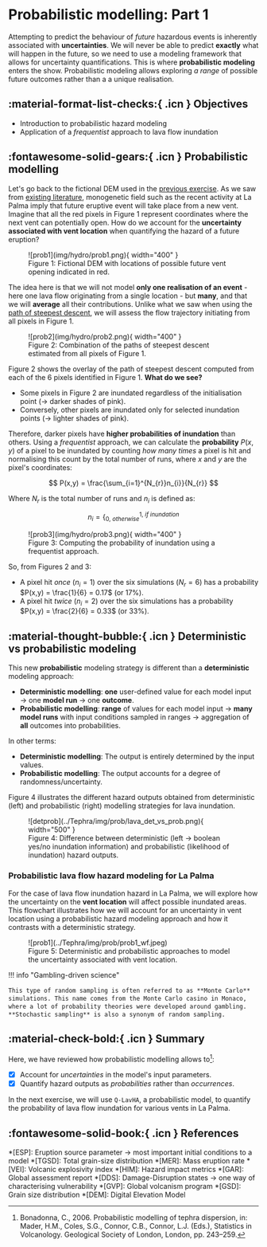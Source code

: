 # Probabilistic modelling: Part 1

Attempting to predict the behaviour of *future* hazardous events is inherently associated with **uncertainties**. We will never be able to predict **exactly** what will happen in the future, so we need to use a modeling framework that allows for uncertainty quantifications. This is where **probabilistic modeling** enters the show. Probabilistic modeling allows exploring *a range* of possible future outcomes rather than a a unique realisation.

## :material-format-list-checks:{ .icn } Objectives

- Introduction to probabilistic hazard modeling 
- Application of a *frequentist* approach to lava flow inundation

## :fontawesome-solid-gears:{ .icn } Probabilistic modelling

Let's go back to the fictional DEM used in the [previous exercise](Hazard_lava_steepest-descent.md#flow-accumulation). As we saw from [existing literature](Hazard_lava_steepest-descent.md#probability-of-vent-opening), monogenetic field such as the recent activity at La Palma imply that future eruptive event will take place from a new vent. Imagine that all the red pixels in Figure 1 represent coordinates where the next vent can potentially open. How do we account for the **uncertainty associated with vent location** when quantifying the hazard of a future eruption?

<figure markdown>
  ![prob1](img/hydro/prob1.png){ width="400" }
  <figcaption>Figure 1: Fictional DEM with locations of possible future vent opening indicated in red.</figcaption>
</figure>

The idea here is that we will not model **only one realisation of an event** - here one lava flow originating from a single location - but **many**, and that we will **average** all their contributions. Unlike what we saw when using the [path of steepest descent](Hazard_lava_steepest-descent.md#flow-accumulation), we will assess the flow trajectory initiating from all pixels in Figure 1.

<figure markdown>
  ![prob2](img/hydro/prob2.png){ width="400" }
  <figcaption>Figure 2: Combination of the paths of steepest descent estimated from all pixels of Figure 1.</figcaption>
</figure>

Figure 2 shows the overlay of the path of steepest descent computed from each of the 6 pixels identified in Figure 1. **What do we see?**

- Some pixels in Figure 2 are inundated regardless of the initialisation point (&rarr; darker shades of pink).
- Conversely, other pixels are inundated only for selected inundation points (&rarr; lighter shades of pink).

Therefore, darker pixels have **higher probabilities of inundation** than others. Using a *frequentist* approach, we can calculate the **probability** $P(x,y)$ of a pixel to be inundated by counting *how many times* a pixel is hit and normalising this count by the total number of runs, where $x$ and $y$ are the pixel's coordinates:

$$
P(x,y) = \frac{\sum_{i=1}^{N_{r}}n_{i}}{N_{r}}
$$

Where $N_{r}$ is the total number of runs and $n_{i}$ is defined as:

$$
n_{i} = \bigg\{ ^{1,\ if\ inundation} _{0,\ otherwise}
$$

<figure markdown>
  ![prob3](img/hydro/prob3.png){ width="400" }
  <figcaption>Figure 3: Computing the probability of inundation using a frequentist approach.</figcaption>
</figure>

So, from Figures 2 and 3:

- A pixel hit *once* ($n_{i} = 1$) over the six simulations ($N_{r} = 6$) has a probability $P(x,y) = \frac{1}{6} = 0.17$ (or 17%).
- A pixel hit *twice* ($n_{i} = 2$) over the six simulations has a probability $P(x,y) = \frac{2}{6} = 0.33$ (or 33%).

## :material-thought-bubble:{ .icn } Deterministic vs probabilistic modeling 

This new **probabilistic** modeling strategy is different than a **deterministic** modeling approach:

- **Deterministic modelling**: **one** user-defined value for each model input &rarr; one **model run** &rarr; one **outcome**.
- **Probabilistic modelling**: **range** of values for each model input &rarr; **many model runs** with input conditions sampled in ranges &rarr; aggregation of **all** outcomes into probabilities.

In other terms:

- **Deterministic modelling**: The output is entirely determined by the input values.
- **Probabilistic modelling**: The output accounts for a degree of randomness/uncertainty.

Figure 4 illustrates the different hazard outputs obtained from deterministic (left) and probabilistic (right) modelling strategies for lava inundation.

<figure markdown>
  ![detprob](../Tephra/img/prob/lava_det_vs_prob.png){ width="500" }
  <figcaption>Figure 4: Difference between deterministic (left &rarr; boolean yes/no inundation information) and probabilistic (likelihood of inundation) hazard outputs.</figcaption>
</figure>


### Probabilistic lava flow hazard modeling for La Palma

For the case of lava flow inundation hazard in La Palma, we will explore how the uncertainty on the **vent location** will affect possible inundated areas. This flowchart illustrates how we will account for an uncertainty in vent location using a probabilistic hazard modeling approach and how it contrasts with a deterministic strategy.

<figure markdown>
  ![prob1](../Tephra/img/prob/prob1_wf.jpeg)
  <figcaption>Figure 5: Deterministic and probabilistic approaches to model the uncertainty associated with vent location.</figcaption>
</figure>


!!! info "Gambling-driven science"

    This type of random sampling is often referred to as **Monte Carlo** simulations. This name comes from the Monte Carlo casino in Monaco, where a lot of probability theories were developed around gambling. **Stochastic sampling** is also a synonym of random sampling.

<!-- ## :material-check-bold:{ .icn } Summary -->


## :material-check-bold:{ .icn } Summary

Here, we have reviewed how probabilistic modelling allows to[^1]:

- [x] Account for *uncertainties* in the model's input parameters.
- [x] Quantify hazard outputs as *probabilities* rather than *occurrences*.

In the next exercise, we will use `Q-LavHA`, a probabilistic model, to quantify the probability of lava flow inundation for various vents in La Palma.

## :fontawesome-solid-book:{ .icn } References

[^1]: Bonadonna, C., 2006. Probabilistic modelling of tephra dispersion, in: Mader, H.M., Coles, S.G., Connor, C.B., Connor, L.J. (Eds.), Statistics in Volcanology. Geological Society of London, London, pp. 243–259.

*[ESP]: Eruption source parameter &rarr; most important initial conditions to a model
*[TGSD]: Total grain-size distribution
*[MER]: Mass eruption rate
*[VEI]: Volcanic explosivity index
*[HIM]: Hazard impact metrics
*[GAR]: Global assessment report
*[DDS]: Damage-Disruption states &rarr; one way of characterising vulnerability
*[GVP]: Global volcanism program 
*[GSD]: Grain size distribution
*[DEM]: Digital Elevation Model